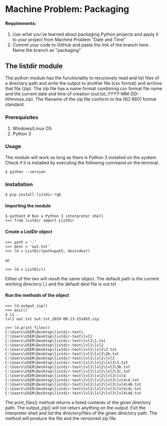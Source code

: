# Machine Problem: Packaging

#### Requirements: 

1. Use what you've learned about packaging Python projects and apply it to your project from Machine Problem "Date and Time"
2. Commit your code to GitHub and paste the link of the branch here. Name the branch as "packaging"

## The listdir module

The python module has the functionality to recursively read and list files of a directory path and write the output to another file (csv format) and archive that file (zip). The zip file has a name format combining csv format file name and the current date and time of creation (out.txt_YYYY-MM-DD-HHmmss.zip). The filename of the zip file conform to the ISO 8601 format standard.

### Prerequisites
1. Windows/Linux OS
2. Python 3

### Usage
The module will work as long as there is Python 3 installed on the system.
Check if it is installed by executing the following command on the terminal.
```
$ python --version
```

### Installation
```
$ pip install listdir-rgb
```


#### Importing the module
```
$ python3 # Run a Python 3 interpreter shell
>>> from listdir import ListDir
```

#### Create a ListDir object
```
>>> path = '.'
>>> dest = 'out.txt'
>>> ld = ListDir(path=path, dest=dest)
```
or
```
>>> ld = ListDir()
```
Either of the two will result the same object. The default path is the current working directory (.) and the default dest file is out.txt

#### Run the methods of the object
```
>>> ld.output_zip()
>>> exit()
$ ls .
lvl1 out.txt out.txt_2019-08-13-151455.zip 
```

```
>>> ld.print_files()
C:\Users\USER\Desktop\listdir-test\
C:\Users\USER\Desktop\listdir-test\lvl1
C:\Users\USER\Desktop\listdir-test\lvl1\1.txt
C:\Users\USER\Desktop\listdir-test\lvl1\lvl2
C:\Users\USER\Desktop\listdir-test\lvl1\lvl2\2.txt
C:\Users\USER\Desktop\listdir-test\lvl1\lvl2\2b.txt
C:\Users\USER\Desktop\listdir-test\lvl1\lvl2\lvl3
C:\Users\USER\Desktop\listdir-test\lvl1\lvl2\lvl3\3.txt
C:\Users\USER\Desktop\listdir-test\lvl1\lvl2\lvl3\3b.txt
C:\Users\USER\Desktop\listdir-test\lvl1\lvl2\lvl3\3c.txt
C:\Users\USER\Desktop\listdir-test\lvl1\lvl2\lvl3\lvl4
C:\Users\USER\Desktop\listdir-test\lvl1\lvl2\lvl3\lvl4\4.txt
C:\Users\USER\Desktop\listdir-test\lvl1\lvl2\lvl3\lvl4\4b.txt
C:\Users\USER\Desktop\listdir-test\lvl1\lvl2\lvl3\lvl4\4c.txt
C:\Users\USER\Desktop\listdir-test\lvl1\lvl2\lvl3\lvl4\4d.txt
```
The print_files() method returns a listed contents of the given directory path.
The output_zip() will not return anything on the output. Exit the interpreter shell and list the directory/files of the given directory path. The method will produce the file and the versioned zip file.
